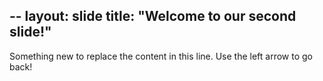 --
layout: slide
title: "Welcome to our second slide!"
---
Something new to replace the content in this line.
Use the left arrow to go back!
